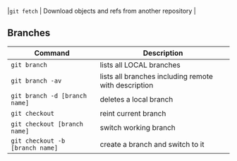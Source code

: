 |`git fetch` | Download objects and refs from another repository |

## Branches
| Command | Description |
| ------- | ----------- |
|`git branch` | lists all LOCAL branches |
|`git branch -av` | lists all branches including remote with description |
|`git branch -d [branch name]` | deletes a local branch |
|`git checkout` | reint current branch |
|`git checkout [branch name]` | switch working branch |
|`git checkout -b [branch name]` | create a branch and switch to it |
